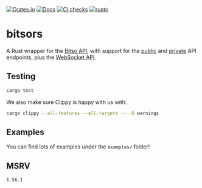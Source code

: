 [![Crates.io](https://img.shields.io/crates/v/bitsors.svg)](https://crates.io/crates/bitsors)
[![Docs](https://docs.rs/bitsors/badge.svg)](https://docs.rs/bitsors)
[![CI checks](https://github.com/bitsoex/bitso-rs/actions/workflows/ci.yml/badge.svg)](https://github.com/bitsoex/bitso-rs/actions/workflows/ci.yml)
[![rustc](https://img.shields.io/badge/rust-1.56%2B-orange.svg)](https://img.shields.io/badge/rust-1.56%2B-orange.svg)

# bitsors
A Rust wrapper for the [Bitso API](https://bitso.com/api_info/), with support for the [public](https://bitso.com/api_info#public-rest-api) and [private](https://bitso.com/api_info#private-rest-api) API endpoints, plus the [WebSocket API](https://bitso.com/api_info#websocket-api).



## Testing

```bash
cargo test
```

We also make sure Clippy is happy with us with: 

```bash
cargo clippy --all-features --all-targets -- -D warnings
```

## Examples

You can find lots of examples under the `examples/` folder!

## MSRV

`1.56.1`
